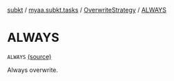 [subkt](../../index.md) / [myaa.subkt.tasks](../index.md) / [OverwriteStrategy](index.md) / [ALWAYS](./-a-l-w-a-y-s.md)

# ALWAYS

`ALWAYS` [(source)](https://github.com/Myaamori/SubKt/blob/master/src/main/kotlin/myaa/subkt/tasks/tasks.kt#L1560)

Always overwrite.

